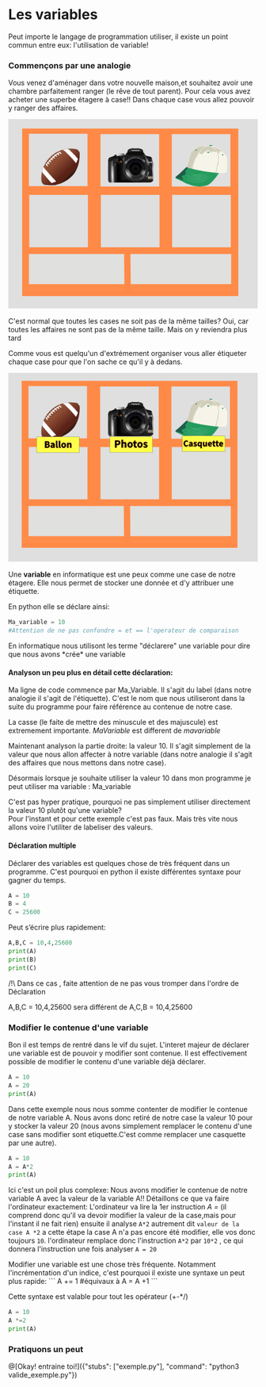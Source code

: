 # Les variables

Peut importe le langage de programmation utiliser, il existe un point commun entre eux: l'utilisation de variable!

### Commençons par une analogie
Vous venez d'aménager dans votre nouvelle maison,et souhaitez avoir une chambre parfaitement ranger (le rêve de tout parent).
Pour cela vous avez acheter une superbe étagere à case!! Dans chaque case vous allez pouvoir y ranger des affaires.

![etagere](../../img/etagere.jpeg)
<div class="alert alert-block alert-info">
  C'est normal que toutes les cases ne soit pas de la même tailles?
  Oui, car toutes les affaires ne sont pas de la même taille. Mais on y reviendra plus tard
</div>


Comme vous est quelqu'un d'extrémement organiser vous aller étiqueter chaque case pour que l'on sache ce qu'il y à dedans.

![etagere](../../img/etagere_etiquette.jpeg)

Une **variable** en informatique est une peux comme une case de notre étagere.
Elle nous permet de stocker une donnée et d'y attribuer une étiquette.

En python elle se déclare ainsi:

```python runnable
Ma_variable = 10
#Attention de ne pas confondre = et == l'operateur de comparaison
```
<div class="alert alert-block alert-info">
En informatique nous utilisont les terme "déclarere" une variable pour dire que nous avons *crée* une variable
</div>


 #### Analyson un peu plus en détail cette déclaration:

 Ma ligne de code commence par Ma_Variable. Il s'agit du label (dans notre analogie il s'agit de l'étiquette).
 C'est le nom que nous utiliseront dans la suite du programme pour faire référence au contenue de notre case.

 <div class="alert alert-block alert-warning">
La casse (le faite de mettre des minuscule et des majuscule) est extremement importante. <i> MaVariable </i> est different de <i>mavariable</i>

 </div>


Maintenant analyson la partie droite: la valeur 10.
Il s'agit simplement de la valeur que nous allon affecter à notre variable (dans notre analogie il s'agit des affaires que nous mettons dans notre case).

Désormais lorsque je souhaite utiliser la valeur 10 dans mon programme je peut utiliser ma variable : Ma_variable

<div class="alert alert-block alert-warning">
C'est pas hyper pratique, pourquoi ne pas simplement utiliser directement la valeur 10 plutôt qu'une variable?
</div>
Pour l'instant et pour cette exemple c'est pas faux. Mais très vite nous allons voire l'utiliter de labeliser des valeurs.

#### Déclaration multiple
Déclarer des variables est quelques chose de très fréquent dans un programme. C'est pourquoi en python il existe différentes syntaxe pour gagner du temps.

```python runnable
A = 10
B = 4
C = 25600
```
Peut s’écrire plus rapidement:

```python runnable
A,B,C = 10,4,25600
print(A)
print(B)
print(C)
```

/!\ Dans ce cas , faite attention de ne pas vous tromper dans l'ordre de Déclaration

A,B,C = 10,4,25600 sera différent de A,C,B = 10,4,25600


### Modifier le contenue d'une variable
Bon il est temps de rentré dans le vif du sujet. L'interet majeur de déclarer une variable est de pouvoir y modifier sont contenue.
Il est effectivement possible de modifier le contenu d'une variable déjà déclarer.

```python runnable
A = 10
A = 20
print(A)
```
Dans cette exemple nous nous somme contenter de modifier le contenue de notre variable A. Nous avons donc retiré de notre case la valeur 10 pour y stocker la valeur 20 (nous avons simplement remplacer le contenu d'une case sans modifier sont etiquette.C'est comme remplacer une casquette par une autre).

```python runnable
A = 10
A = A*2
print(A)
```
Ici c'est un poil plus complexe: Nous avons modifier le contenue de notre variable A avec la valeur de la variable A!!
Détaillons ce que va faire l'ordinateur exactement:
L'ordinateur va lire la 1er instruction <i>A = </i> (il comprend donc qu'il va devoir modifier la valeur de la case,mais pour l'instant il ne fait rien)
ensuite il analyse ``` A*2 ``` autrement dit ``` valeur de la  case A *2 ``` a cette étape la case A n'a pas encore été modifier, elle vos donc toujours ```10```. l'ordinateur remplace donc
l'instruction ```A*2```  par ```10*2``` , ce qui donnera l'instruction une fois analyser ```A = 20```


<div class="alert alert-block alert-warning">
Modifier une variable est une chose très fréquente. Notamment l'incrémentation d'un indice, c'est pourquoi il existe une syntaxe un peut plus rapide:
```
A += 1
#équivaux à
A = A +1
```

Cette syntaxe est valable pour tout les opérateur (+-*/)
```python runnable
A = 10
A *=2
print(A)
```
</div>

### Pratiquons un peut

@[Okay! entraine toi!]({"stubs": ["exemple.py"], "command": "python3 valide_exemple.py"})
